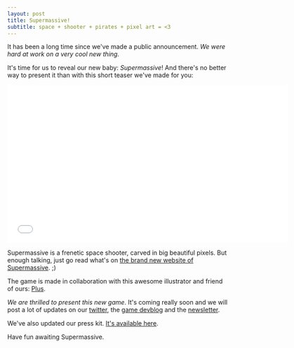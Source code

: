 ```yaml
---
layout: post
title: Supermassive!
subtitle: space + shooter + pirates + pixel art = <3
---
```


It has been a long time since we've made a public announcement. _We were hard at work on a very cool new thing._

It's time for us to reveal our new baby: _Supermassive_! And there's no better way to present it than with this short teaser we've made for you:

<iframe width="640" height="360" src="//www.youtube.com/embed/2R4hqa3w27M?rel=0" frameborder="0" allowfullscreen></iframe>

Supermassive is a frenetic space shooter, carved in big beautiful pixels. But enough talking, just go read what's on [the brand new website of Supermassive](http://supermassive.pixelnest.io/). ;)

The game is made in collaboration with this awesome illustrator and friend of ours: [Plus](http://pluspixels.tumblr.com/).

_We are thrilled to present this new game_. It's coming really soon and we will post a lot of updates on our [twitter](https://twitter.com/pixelnest), the [game devblog](http://supermassive-devblog.tumblr.com) and the [newsletter](http://pixelnest.us3.list-manage1.com/subscribe?u=cb1093a5798d3677ea320108b&id=55e71ae780).

We've also updated our press kit. [It's available here](http://pixelnest.io/presskit).

Have fun awaiting Supermassive.

